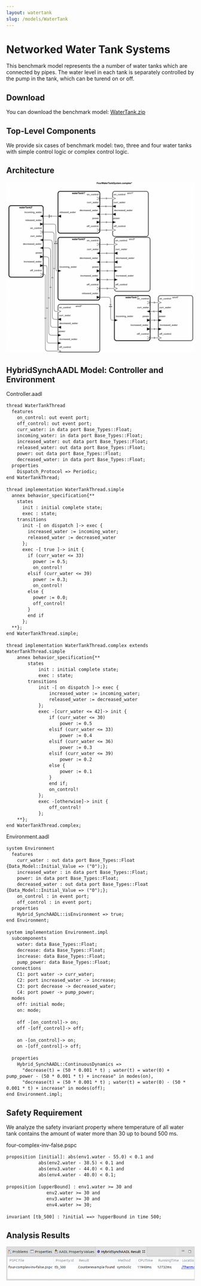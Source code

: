```yaml
---
layout: watertank
slug: /models/WaterTank
---
```

# Networked Water Tank Systems

This benchmark model represents the a number of water tanks which are connected
by pipes. The water level in each tank is separately controlled by the pump in
the tank, which can be turend on or off.

## Download
You can download the benchmark model: [WaterTank.zip](../watertank.zip)

## Top-Level Components
We provide six cases of benchmark model: two, three and four water tanks
with simple control logic or complex control logic. 


## Architecture
<img src="../../images/architecture_watertank.png" >

## HybridSynchAADL Model: Controller and Environment
Controller.aadl
```
thread WaterTankThread
  features
    on_control: out event port;
    off_control: out event port;
    curr_water: in data port Base_Types::Float;
    incoming_water: in data port Base_Types::Float;
    increased_water: out data port Base_Types::Float;
    released_water: out data port Base_Types::Float;
    power: out data port Base_Types::Float;  
    decreased_water: in data port Base_Types::Float;
  properties
    Dispatch_Protocol => Periodic;
end WaterTankThread;

thread implementation WaterTankThread.simple
  annex behavior_specification{**
    states
      init : initial complete state;
      exec : state;
    transitions
      init -[ on dispatch ]-> exec {
        increased_water := incoming_water;
        released_water := decreased_water  
      };
      exec -[ true ]-> init {
        if (curr_water <= 33)
          power := 0.5;
          on_control!
        elsif (curr_water <= 39)
          power := 0.3;
          on_control!
        else {
          power := 0.0;
          off_control!
        }
        end if
      };
  **};
end WaterTankThread.simple;

thread implementation WaterTankThread.complex extends WaterTankThread.simple
    annex behavior_specification{**
        states
            init : initial complete state;
            exec : state;
        transitions
            init -[ on dispatch ]-> exec {
                increased_water := incoming_water;
                released_water := decreased_water
            };
            exec -[curr_water <= 42]-> init {
                if (curr_water <= 30)
                    power := 0.5
                elsif (curr_water <= 33)
                    power := 0.4
                elsif (curr_water <= 36)
                    power := 0.3
                elsif (curr_water <= 39)
                    power := 0.2
                else {
                    power := 0.1
                }
                end if;
                on_control!
            };
            exec -[otherwise]-> init {
                off_control!
            };
    **};
end WaterTankThread.complex;
```
Environment.aadl
```
system Environment
  features
    curr_water : out data port Base_Types::Float {Data_Model::Initial_Value => ("0");};
    increased_water : in data port Base_Types::Float;
    power: in data port Base_Types::Float;
    decreased_water : out data port Base_Types::Float {Data_Model::Initial_Value => ("0");};
    on_control : in event port;
    off_control : in event port;
  properties
    Hybrid_SynchAADL::isEnvironment => true;
end Environment;

system implementation Environment.impl
  subcomponents
    water: data Base_Types::Float;
    decrease: data Base_Types::Float;
    increase: data Base_Types::Float;
    pump_power: data Base_Types::Float;
  connections
    C1: port water -> curr_water;
    C2: port increased_water -> increase;
    C3: port decrease -> decreased_water;
    C4: port power -> pump_power;
  modes
    off: initial mode;
    on: mode;
    
    off -[on_control]-> on;
    off -[off_control]-> off;
    
    on -[on_control]-> on;
    on -[off_control]-> off;
  
  properties
    Hybrid_SynchAADL::ContinuousDynamics =>
      "decrease(t) = (50 * 0.001 * t) ; water(t) = water(0) + pump_power - (50 * 0.001 * t) + increase" in modes(on),
      "decrease(t) = (50 * 0.001 * t) ; water(t) = water(0) - (50 * 0.001 * t) + increase" in modes(off);
end Environment.impl;
```


## Safety Requirement

We analyze the safety invariant property where temperature of all water tank
contains the amount of water more than 30 up to bound 500 ms. 

four-complex-inv-false.pspc
```
proposition [initial]: abs(env1.water - 55.0) < 0.1 and
			abs(env2.water - 38.5) < 0.1 and
			abs(env3.water - 44.0) < 0.1 and
			abs(env4.water - 40.0) < 0.1;

proposition [upperBound] : env1.water >= 30 and 
			   env2.water >= 30 and
			   env3.water >= 30 and
			   env4.water >= 30;							   

invariant [tb_500] : ?initial ==> ?upperBound in time 500;
```

## Analysis Results
<img src="../../images/results_thermostat.png">

<br />
<br />
